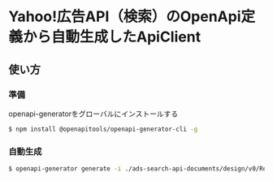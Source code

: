 # Yahoo!広告API（検索）のOpenApi定義から自動生成したApiClient

## 使い方

### 準備

openapi-generatorをグローバルにインストールする

```bash
$ npm install @openapitools/openapi-generator-cli -g
```

### 自動生成

```bash
$ openapi-generator generate -i ./ads-search-api-documents/design/v0/Route.yaml -g php -o ./generated -c openapi-generator-config.json
```
